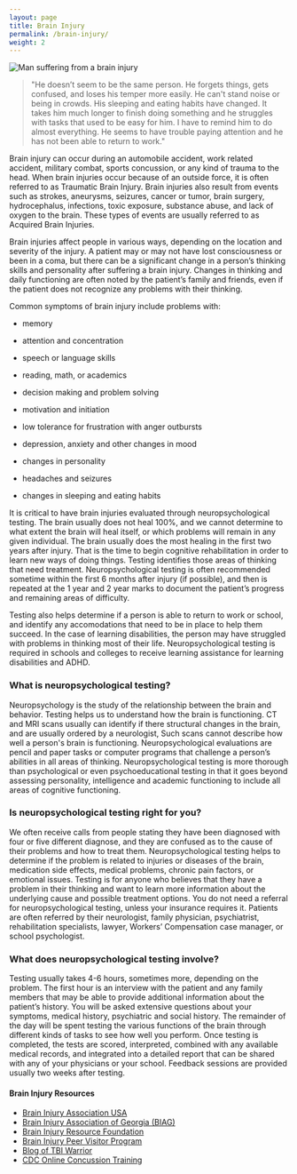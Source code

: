 ```yaml
---
layout: page
title: Brain Injury
permalink: /brain-injury/
weight: 2
---
```


![Man suffering from a brain injury](../images/brain-injury-man.png)

>"He doesn’t seem to be the same person. He forgets things, gets confused, 
>and loses his temper more easily. He can't stand noise or being in crowds.
>His sleeping and eating habits have changed. It takes him much
>longer to finish doing something and he struggles with tasks that used to be easy for him. 
>I have to remind him to do almost everything. He seems to have trouble 
>paying attention and he has not been able to return to work."

Brain injury can occur during an automobile accident, work related
accident, military combat, sports concussion, or any kind of trauma to the
head. When brain injuries occur because of an
outside force, it is often referred to as Traumatic Brain
Injury. Brain injuries also result from events such as strokes,
aneurysms, seizures, cancer or tumor, brain surgery, hydrocephalus,
infections, toxic exposure, substance abuse, and lack of oxygen to the brain.
These types of events are usually referred to as Acquired Brain Injuries.

Brain injuries affect people in various ways, depending on the
location and severity of the injury. A patient may or may not have
lost consciousness or been in a coma, but there can be a significant
change in a person’s thinking skills and personality after suffering a
brain injury. Changes in thinking and daily functioning are often
noted by the patient’s family and friends, even if the patient does
not recognize any problems with their thinking.

Common symptoms of brain injury include problems with:

* memory

* attention and concentration

* speech or language skills 

* reading, math, or academics 

* decision making and problem solving 

* motivation and initiation

* low tolerance for frustration with anger outbursts

* depression, anxiety and other changes in mood 

* changes in personality

* headaches and seizures

* changes in sleeping and eating habits


It is critical to have brain injuries evaluated through
neuropsychological testing.   The brain usually does not heal 100%, 
and we cannot determine to what extent the brain will heal itself,
or which problems will remain in any given individual. The brain 
usually does the most healing in the first two years after injury. 
That is the time to begin cognitive rehabilitation in order to 
learn new ways of doing things. Testing identifies those areas of thinking 
that need treatment. Neuropsychological testing is often
recommended sometime within the first 6 months after injury (if
possible), and then is repeated at the 1 year and 2 year marks to
document the patient’s progress and remaining areas of difficulty.

Testing also helps determine if a person is able to return to work or school, 
and identify any accomodations that need to be in place to help them succeed. 
In the case of learning disabilities, the person may have
struggled with problems in thinking most of their life. 
Neuropsychological testing is required in schools and colleges to receive 
learning assistance for learning disabilities and ADHD. 

### What is neuropsychological testing?

Neuropsychology is the study of the relationship between the brain and
behavior. Testing helps us to understand how the brain is functioning. CT and MRI scans usually 
can identify if there structural changes in the brain, and are usually
ordered by a neurologist, Such scans cannot describe how well a person's brain is
functioning. Neuropsychological evaluations are pencil and paper tasks or computer 
programs that challenge a person’s abilities in all areas of thinking. Neuropsychological testing 
is more thorough than psychological or even psychoeducational testing in that it goes beyond assessing
personality, intelligence and academic functioning to include all areas of cognitive functioning.

### Is neuropsychological testing right for you?

We often receive calls from people stating they have been diagnosed with four or five different diagnose, and 
they are confused as to the cause of their problems and how to treat them. Neuropsychological testing helps to determine if 
the problem is related to injuries or diseases of the brain, medication side effects, medical problems, chronic pain factors, or emotional
issues. Testing is for anyone who believes that they have a problem in their thinking and want to learn more information about the underlying cause and possible treatment options. You do not need a referral for neuropsychological testing, unless your insurance requires it. Patients are often referred by their neurologist, family physician, psychiatrist, rehabilitation specialists, lawyer, Workers’ Compensation case manager, or school psychologist. 

### What does neuropsychological testing involve?

Testing usually takes 4-6 hours, sometimes more, depending on the problem. The first hour is
an interview with the patient and any family members that may be able
to provide additional information about the patient’s history. You
will be asked extensive questions about your symptoms, medical history, psychiatric and 
social history. The remainder of the day will be spent testing the various functions of
the brain through different kinds of tasks to see how well you
perform. Once testing is completed, the tests are scored, interpreted,
combined with any available medical records, and integrated into a detailed report that can be shared 
with any of your physicians or your school. Feedback sessions are provided usually two 
weeks after testing.

#### Brain Injury Resources
* [Brain Injury Association USA](http://www.biausa.org)
* [Brain Injury Association of Georgia (BIAG)](http://www.braininjurygeorgia.org)
* [Brain Injury Resource Foundation](http://www.birf.info)
* [Brain Injury Peer Visitor Program](http://www.braininjurypeervisitor.org)
* [Blog of TBI Warrior](http://www.tbiwarriors.blogspot.com/)
* [CDC Online Concussion Training](http://www.cdc.gov/headsup/youthsports/training/index.html)
